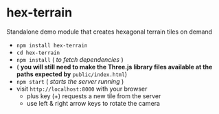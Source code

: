hex-terrain
===========

Standalone demo module that creates hexagonal terrain tiles on demand

* `npm install hex-terrain`
* `cd hex-terrain`
* `npm install` ( _to fetch dependencies_ )
* ( **you will still need to make the Three.js library files available at the paths expected by** `public/index.html`)
* `npm start` ( _starts the server running_ )
* visit `http://localhost:8000` with your browser
  * plus key (+) requests a new tile from the server
  * use left & right arrow keys to rotate the camera
